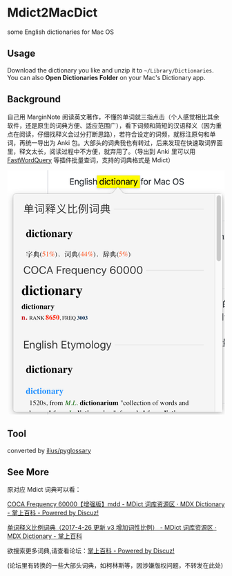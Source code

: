 # Mdict2MacDict
 some English dictionaries for Mac OS

## Usage

Download the dictionary you like and unzip it to `~/Library/Dictionaries`. You can also **Open Dictionaries Folder** on your Mac's Dictionary app.

## Background

自己用 MarginNote 阅读英文著作，不懂的单词就三指点击（个人感觉相比其余软件，还是原生的词典方便、适应范围广），看下词频和简短的汉语释义（因为重点在阅读，仔细找释义会过分打断思路），若符合设定的词频，就标注原句和单词，再统一导出为 Anki 包。大部头的词典我也有转过，后来发现在快速取词界面里，释文太长，阅读过程中不方便，就弃用了。（导出到 Anki 里可以用 [FastWordQuery](https://github.com/sth2018/FastWordQuery) 等插件批量查词，支持的词典格式是 Mdict）

![sample](sample.png)

## Tool

converted by [ilius/pyglossary](https://github.com/ilius/pyglossary/) 

## See More

原对应 Mdict 词典可以看：

[COCA Frequency 60000【增强版】mdd - MDict 词库资源区 · MDX Dictionary - 掌上百科 - Powered by Discuz!](https://www.pdawiki.com/forum/thread-21073-1-1.html?x=286670)

[单词释义比例词典（2017-4-26 更新 v3 增加词性比例） - MDict 词库资源区 · MDX Dictionary - 掌上百科](https://www.pdawiki.com/forum/thread-20533-1-1.html?x=286670)

欲搜索更多词典,请查看论坛：[掌上百科 - Powered by Discuz!](https://www.pdawiki.com/forum/?fromuid=286670)

(论坛里有转换的一些大部头词典，如柯林斯等，因涉嫌版权问题，不转发在此处)

